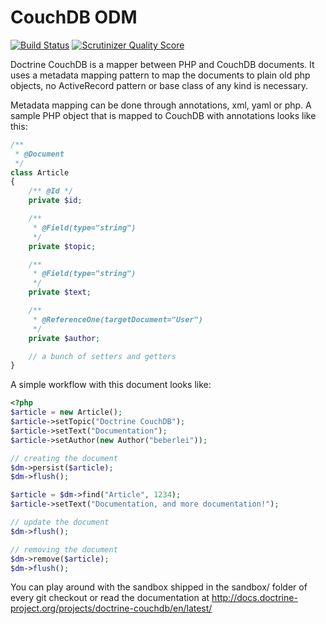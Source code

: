 # CouchDB ODM

[![Build Status](https://travis-ci.org/doctrine/couchdb-odm.png?branch=master)](https://travis-ci.org/doctrine/couchdb-odm)
[![Scrutinizer Quality Score](https://scrutinizer-ci.com/g/doctrine/couchdb-odm/badges/quality-score.png?s=dd7c75d0444b1386a17206f346d3910daa8d668b)](https://scrutinizer-ci.com/g/doctrine/couchdb-odm/)

Doctrine CouchDB is a mapper between PHP and CouchDB documents. It uses a metadata mapping
pattern to map the documents to plain old php objects, no ActiveRecord pattern or base class
of any kind is necessary.

Metadata mapping can be done through annotations, xml, yaml or php. A sample PHP object
that is mapped to CouchDB with annotations looks like this:

```php
/**
 * @Document
 */
class Article
{
    /** @Id */
    private $id;

    /**
     * @Field(type="string")
     */
    private $topic;

    /**
     * @Field(type="string")
     */
    private $text;

    /**
     * @ReferenceOne(targetDocument="User")
     */
    private $author;

    // a bunch of setters and getters
}
```

A simple workflow with this document looks like:

```php
<?php
$article = new Article();
$article->setTopic("Doctrine CouchDB");
$article->setText("Documentation");
$article->setAuthor(new Author("beberlei"));

// creating the document
$dm->persist($article);
$dm->flush();

$article = $dm->find("Article", 1234);
$article->setText("Documentation, and more documentation!");

// update the document
$dm->flush();

// removing the document
$dm->remove($article);
$dm->flush();
```

You can play around with the sandbox shipped in the sandbox/ folder of every git checkout
or read the documentation at http://docs.doctrine-project.org/projects/doctrine-couchdb/en/latest/

